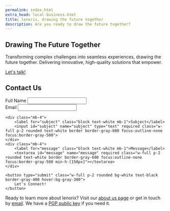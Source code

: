 ```yaml
---
permalink: index.html
extra_head: local-business.html
title: lenorix, drawing the future together
description: Are you ready to draw the future together?
---
```


<section class="relative w-screen left-1/2 transform -translate-x-1/2 h-screen bg-cover bg-center vignette p-4" style="background-image: url('{{ "/assets/img/hero.webp?v=" | append: site.github.build_revision | relative_url }}');">
  <article class="absolute inset-0 flex flex-col items-center justify-center px-3">
    <h2 class="text-5xl font-bold text-white text-center">Drawing The Future Together</h2>
    <p class="mt-4 text-xl text-white max-w-2xl text-center">Transforming complex challenges into seamless experiences, drawing the future together. Delivering innovative, high-quality solutions that empower.</p>
    <a href="#contact-us" class="inline-block bg-white text-black border border-gray-300 hover:bg-gray-100 py-2 px-4 rounded transition duration-300 font-medium transform transition duration-300 hover:scale-105 hover:no-underline">Let's talk!</a>
  </article>
</section>

## Contact Us

<form action="https://fabform.io/f/KQ0OPQs" method="post" class="p-2 m-2 rounded border-gray-500 shadow-lg max-w-md mx-auto">
    <div class="mb-4 md:flex md:space-x-4">
        <div class="md:w-1/2 sm:mb-4 xs:mb-4">
            <label for="name" class="block text-white mb-1">Full Name</label>
            <input id="name" name="name" type="text" required class="w-full p-2 rounded text-white border border-gray-600 focus:outline-none focus:border-gray-500">
        </div>
        <div class="md:w-1/2">
            <label for="email" class="block text-white mb-1">Email</label>
            <input id="email" name="email" type="email" required class="w-full p-2 rounded text-white border border-gray-600 focus:outline-none focus:border-gray-500">
        </div>
    </div>

    <div class="mb-4">
        <label for="subject" class="block text-white mb-1">Subject</label>
        <input id="subject" name="subject" type="text" required class="w-full p-2 rounded text-white border border-gray-600 focus:outline-none focus:border-gray-500">
    </div>
    <div class="mb-4">
        <label for="message" class="block text-white mb-1">Message</label>
        <textarea id="message" name="message" required class="w-full p-2 rounded text-white border border-gray-600 focus:outline-none focus:border-gray-500 min-h-[150px]"></textarea>
    </div>

    <button type="submit" class="w-full p-2 rounded bg-white text-black  border-gray-400 hover:bg-gray-300">
        Let's Connect!
    </button>
</form>

Ready to learn more about lenorix? Visit our [about us page](./about-lenorix-sl-cif-spain) or get in touch by [email](mailto:contact@lenorix.com). We have a [PGP public key](./public-key) if you need it.
